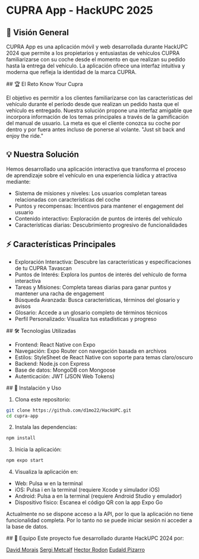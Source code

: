 # CUPRA App - HackUPC 2025

## 🚗 Visión General
CUPRA App es una aplicación móvil y web desarrollada durante HackUPC 2024 que permite a los propietarios y entusiastas de vehículos CUPRA familiarizarse con su coche desde el momento en que realizan su pedido hasta la entrega del vehículo. La aplicación ofrece una interfaz intuitiva y moderna que refleja la identidad de la marca CUPRA.

## 🏆 El Reto
Know Your Cupra

El objetivo es permitir a los clientes familiarizarse con las características del vehículo durante el período desde que realizan un pedido hasta que el vehículo es entregado. Nuestra solución propone una interfaz amigable que incorpora información de los temas principales a través de la gamificación del manual de usuario. La meta es que el cliente conozca su coche por dentro y por fuera antes incluso de ponerse al volante. "Just sit back and enjoy the ride."

## 💡 Nuestra Solución
Hemos desarrollado una aplicación interactiva que transforma el proceso de aprendizaje sobre el vehículo en una experiencia lúdica y atractiva mediante:

- Sistema de misiones y niveles: Los usuarios completan tareas relacionadas con características del coche
- Puntos y recompensas: Incentivos para mantener el engagement del usuario
- Contenido interactivo: Exploración de puntos de interés del vehículo
- Características diarias: Descubrimiento progresivo de funcionalidades

## ⚡ Características Principales
- Exploración Interactiva: Descubre las características y especificaciones de tu CUPRA Tavascan
- Puntos de Interés: Explora los puntos de interés del vehículo de forma interactiva
- Tareas y Misiones: Completa tareas diarias para ganar puntos y mantener una racha de engagement
- Búsqueda Avanzada: Busca características, términos del glosario y avisos
- Glosario: Accede a un glosario completo de términos técnicos
- Perfil Personalizado: Visualiza tus estadísticas y progreso

## 🛠️ Tecnologías Utilizadas
- Frontend: React Native con Expo
- Navegación: Expo Router con navegación basada en archivos
- Estilos: StyleSheet de React Native con soporte para temas claro/oscuro
- Backend: Node.js con Express
- Base de datos: MongoDB con Mongoose
- Autenticación: JWT (JSON Web Tokens)

## 🚀 Instalación y Uso
1. Clona este repositorio:
```bash
git clone https://github.com/d1mo22/HackUPC.git
cd cupra-app
```
2. Instala las dependencias:
```bash
npm install
```
3. Inicia la aplicación:
```bash
npm expo start
```

4. Visualiza la aplicación en:
- Web: Pulsa w en la terminal
- iOS: Pulsa i en la terminal (requiere Xcode y simulador iOS)
- Android: Pulsa a en la terminal (requiere Android Studio y emulador)
- Dispositivo físico: Escanea el código QR con la app Expo Go

Actualmente no se dispone acceso a la API, por lo que la aplicación no tiene funcionalidad completa. Por lo tanto no se puede iniciar sesión ni acceder a la base de datos.

## 👥 Equipo
Este proyecto fue desarrollado durante HackUPC 2024 por:

[David Morais](https://github.com/d1mo22)
[Sergi Metcalf](https://github.com/themethist21)
[Hector Rodon](https://github.com/drodon11)
[Eudald Pizarro](https://github.com/Epc333)